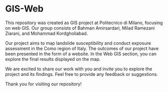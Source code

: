 # GIS-Web
This repository was created as GIS project at Politecnico di Milano, focusing on web GIS. Our group consists of Bahman Amirsardari, Milad Ramezani Ziarani, and Mohammad Kordgholiabad.

Our project aims to map landslide susceptibility and conduct exposure assessment in the Como region of Italy. The outcomes of our project have been presented in the form of a website. In the Web GIS section, you can explore the final results displayed on the map.

We are excited to share our work with you and invite you to explore the project and its findings. Feel free to provide any feedback or suggestions.

Thank you for visiting our repository!
